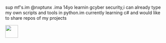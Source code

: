 sup mf's.im @nxptunx .ima 14yo learnin gcyber security,i can already type my own scripts and tools in python.im currently learning c# and would like to share repos of my projects


<img src="(https://media.tenor.com/oaoqS3Z85fQAAAAC/neptune-wave-dyln.gif)" width="40" height="40" />
